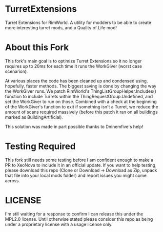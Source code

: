 # TurretExtensions
Turret Extensions for RimWorld. A utility for modders to be able to create more interesting turret mods, and a Quality of Life mod!

# About this Fork
This fork's main goal is to optimize Turret Extensions so it no longer requires up to 20ms for each time it runs the WorkGiver (worst case scenarion).

At various places the code has been cleaned up and condensed using, hopefully, faster methods. The biggest saving is done by changing the way the WorkGiver runs.
We patch RimWorld's ThingListGroupHelper.Includes() function to include Turrets within the ThingRequestGroup.Undefined, and set the WorkGiver to run on those.
Combined with a check at the beginning of the WorkGiver's function to exit if something isn't a Turret, we reduce the amount of scans required massively (before this patch it ran on all buildings marked as BuildingArtificial).

This solution was made in part possible thanks to Dninemfive's help!

# Testing Required
This fork still needs some testing before I am confident enough to make a PR to XeoNova to include it in an official update.
If you want to help testing, please download this repo (Clone or Download -> Download as Zip, unpack that file into your local mods folder) and report issues you might come across.

# LICENSE
I'm still waiting for a response to confirm I can release this under the MPL2.0 license.
Until otherwise stated please consider this repo as being under a proprietary license with a usage license only.

